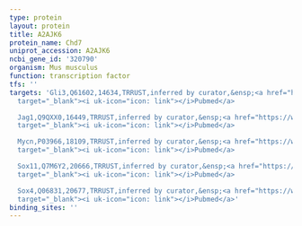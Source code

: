 ```yaml
---
type: protein
layout: protein
title: A2AJK6
protein_name: Chd7
uniprot_accession: A2AJK6
ncbi_gene_id: '320790'
organism: Mus musculus
function: transcription factor
tfs: ''
targets: 'Gli3,Q61602,14634,TRRUST,inferred by curator,&ensp;<a href="https://www.ncbi.nlm.nih.gov/pubmed/?term=21532573%5Buid%5D"
  target="_blank"><i uk-icon="icon: link"></i>Pubmed</a>

  Jag1,Q9QXX0,16449,TRRUST,inferred by curator,&ensp;<a href="https://www.ncbi.nlm.nih.gov/pubmed/?term=21532573%5Buid%5D"
  target="_blank"><i uk-icon="icon: link"></i>Pubmed</a>

  Mycn,P03966,18109,TRRUST,inferred by curator,&ensp;<a href="https://www.ncbi.nlm.nih.gov/pubmed/?term=21532573%5Buid%5D"
  target="_blank"><i uk-icon="icon: link"></i>Pubmed</a>

  Sox11,Q7M6Y2,20666,TRRUST,inferred by curator,&ensp;<a href="https://www.ncbi.nlm.nih.gov/pubmed/?term=23827709%5Buid%5D"
  target="_blank"><i uk-icon="icon: link"></i>Pubmed</a>

  Sox4,Q06831,20677,TRRUST,inferred by curator,&ensp;<a href="https://www.ncbi.nlm.nih.gov/pubmed/?term=23827709%5Buid%5D"
  target="_blank"><i uk-icon="icon: link"></i>Pubmed</a>'
binding_sites: ''
---
```

